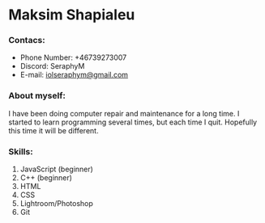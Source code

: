 # Maksim Shapialeu

### Contacs:
   * Phone Number: +46739273007
   * Discord: SeraphyM
   * E-mail: iolseraphym@gmail.com
  

### About myself:

I have been doing computer repair and maintenance for a long time. I started to learn programming several times, but each time I quit. Hopefully this time it will be different.

### Skills:

   1. JavaScript (beginner)
   2. C++ (beginner)
   3. HTML
   4. CSS
   5. Lightroom/Photoshop
   6. Git
   


